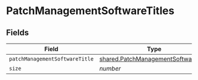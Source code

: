 # PatchManagementSoftwareTitles


## Fields

| Field                                                                                      | Type                                                                                       | Required                                                                                   | Description                                                                                | Example                                                                                    |
| ------------------------------------------------------------------------------------------ | ------------------------------------------------------------------------------------------ | ------------------------------------------------------------------------------------------ | ------------------------------------------------------------------------------------------ | ------------------------------------------------------------------------------------------ |
| `patchManagementSoftwareTitle`                                                             | [shared.PatchManagementSoftwareTitle](../../models/shared/patchmanagementsoftwaretitle.md) | :heavy_minus_sign:                                                                         | N/A                                                                                        |                                                                                            |
| `size`                                                                                     | *number*                                                                                   | :heavy_minus_sign:                                                                         | N/A                                                                                        | 1                                                                                          |